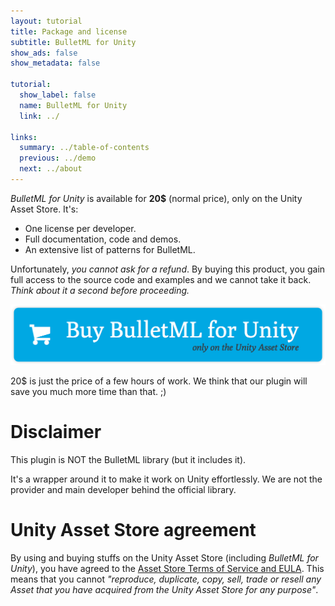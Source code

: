 ```yaml
---
layout: tutorial
title: Package and license
subtitle: BulletML for Unity
show_ads: false
show_metadata: false

tutorial:
  show_label: false
  name: BulletML for Unity
  link: ../

links:
  summary: ../table-of-contents
  previous: ../demo
  next: ../about
---
```


_BulletML for Unity_ is available for **20$** (normal price), only on the Unity Asset Store. It's:

* One license per developer.
* Full documentation, code and demos.
* An extensive list of patterns for BulletML.

Unfortunately, _you cannot ask for a refund_. By buying this product, you gain full access to the source code and examples and we cannot take it back. _Think about it a second before proceeding._

<a href="#todo">
  <img
    src="../-img/buy.png"
    class="intent-button intent-button--bulletml"
    alt="Buy BulletML for Unity"
    title="Buy BulletML for Unity"
  />
</a>

20$ is just the price of a few hours of work. We think that our plugin will save you much more time than that. ;)

# Disclaimer

This plugin is NOT the BulletML library (but it includes it).

It's a wrapper around it to make it work on Unity effortlessly. We are not the provider and main developer behind the official library.

# Unity Asset Store agreement

By using and buying stuffs on the Unity Asset Store (including _BulletML for Unity_), you have agreed to the [Asset Store Terms of Service and EULA](http://unity3d.com/company/legal/as_terms). This means that you cannot _"reproduce, duplicate, copy, sell, trade or resell any Asset that you have acquired from the Unity Asset Store for any purpose"_.
